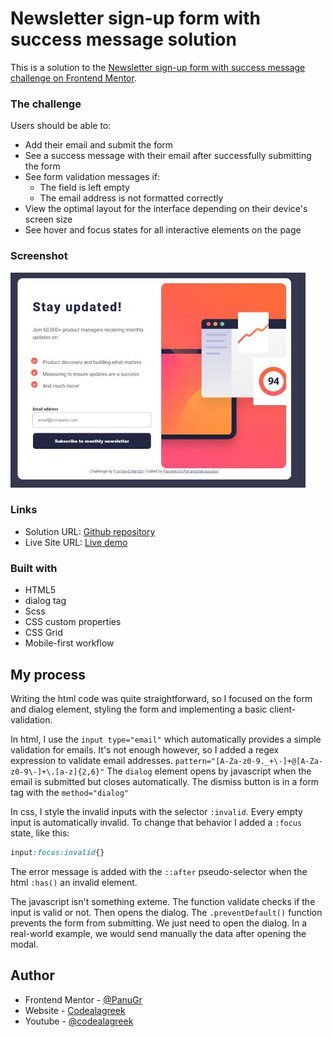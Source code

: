 # Newsletter sign-up form with success message solution

This is a solution to the [Newsletter sign-up form with success message challenge on Frontend Mentor](https://www.frontendmentor.io/challenges/newsletter-signup-form-with-success-message-3FC1AZbNrv). 

### The challenge

Users should be able to:

- Add their email and submit the form
- See a success message with their email after successfully submitting the form
- See form validation messages if:
  - The field is left empty
  - The email address is not formatted correctly
- View the optimal layout for the interface depending on their device's screen size
- See hover and focus states for all interactive elements on the page

### Screenshot

![](./screenshot.jpg)

### Links

- Solution URL: [Github repository](https://github.com/PanuGr/frontendmentor-challenges/tree/main/junior/newsletter-sign-up)
- Live Site URL: [Live demo](https://panugr.github.io/frontendmentor-challenges/junior/newsletter-sign-up)


### Built with

- HTML5 
- dialog tag
- Scss
- CSS custom properties
- CSS Grid
- Mobile-first workflow

## My process
Writing the html code was quite straightforward, so I focused on the form and dialog element, styling the form and implementing a basic client-validation.

In html, I use the `input type="email"` which automatically provides a simple validation for emails.
It's not enough however, so I added a regex expression to validate email addresses.
`pattern="[A-Za-z0-9._+\-]+@[A-Za-z0-9\-]+\.[a-z]{2,6}"`
The `dialog` element opens by javascript when the email is submitted but closes automatically. The dismiss button is in a form tag with the `method="dialog"`

In css, I style the invalid inputs with the selector `:invalid`. Every empty input is automatically invalid. To change that behavior I added a `:focus` state, like this:
``````css
input:focus:invalid{}
``````
The error message is added with the `::after` pseudo-selector when the html `:has()` an invalid element.

The javascript isn't something exteme. The function validate checks if the input is valid or not. Then opens the dialog. The `.preventDefault()` function prevents the form from submitting. We just need to open the dialog. In a real-world example, we would send manually the data after opening the modal.

## Author

- Frontend Mentor - [@PanuGr](https://www.frontendmentor.io/profile/@PanuGr)
- Website - [Codealagreek](https://www.codealagreek.netlify.app)
- Youtube - [@codealagreek](https://www.youtube.com/@codealagreek)